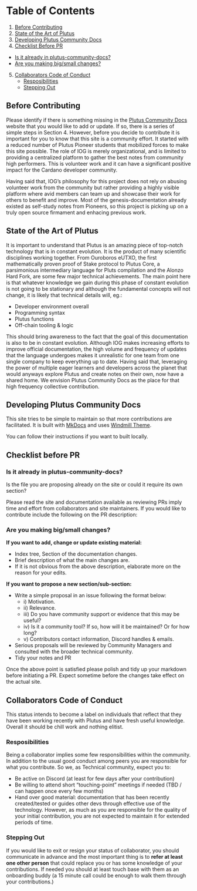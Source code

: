 # Table of Contents

<!-- toc -->

1. [Before Contributing](#before-contributing)
2. [State of the Art of Plutus](#state-of-the-art-plutus)
3. [Developing Plutus Community Docs](#developing-plutus-docs)
4. [Checklist Before PR](#checklist-before-pr)
  - [Is it already in plutus-community-docs?](#is-it-already)
  - [Are you making big/small changes?](#big-small-changes)
5. [Collaborators Code of Conduct](#collaborators-code-of-conduct)
    - [Resposibilities](#responsibilities)
    - [Stepping Out](#stepping-out)

<!-- tocstop -->


## Before Contributing

Please identify if there is something missing in the [Plutus Community Docs](https://plutus-community.readthedocs.io/en/latest/) website that you would like to add or update. If so, there is a series of simple steps in Section 4. However, before you decide to contribute it is important for you to know that this site is a community effort. It started with a reduced number of Plutus Pioneer students that mobilized forces to make this site possible. The role of IOG is merely organizational, and is limited to providing a centralized platform to gather the best notes from community high performers. This is volunteer work and it can have a significant positive impact for the Cardano developer community.

Having said that, IOG’s philosophy for this project does not rely on abusing volunteer work from the community but rather providing a highly visible platform where avid members can team up and showcase their work for others to benefit and improve. Most of the genesis-documentation already existed as self-study notes from Pioneers, so this project is picking up on a truly open source firmament and enhacing previous work.

## State of the Art of Plutus

It is important to understand that Plutus is an amazing piece of top-notch technology that is in constant evolution. It is the product of many scientific disciplines working together. From Ouroboros eUTXO, the first mathematically proven proof of Stake protocol to Plutus Core, a parsimonious intermediary language for Pluts compilation and the Alonzo Hard Fork, are some few major technical achievements. The main point here is that whatever knowledge we gain during this phase of constant evolution is not going to be stationary and although the fundamental concepts will not change, it is likely that technical details will, eg.:


- Developer environment overall
- Programming syntax
- Plutus functions
- Off-chain tooling & logic

This should bring awareness to the fact that the goal of this documentation is also to be in constant evolution. Although IOG makes increasing efforts to improve official documentation, the high volume and frequency of updates that the language undergoes makes it unrealistic for one team from one single company to keep everything up to date. Having said that, leveraging the power of multiple eager learners and developers across the planet that would anyways explore Plutus and create notes on their own, now have a shared home. We envision Plutus Community Docs as the place for that high frequency collective contribution.

## Developing Plutus Community Docs

This site tries to be simple to maintain so that more contributions are facilitated. It is built with [MkDocs](https://www.mkdocs.org/) and uses [Windmill Theme](https://gristlabs.github.io/mkdocs-windmill/).

You can follow their instructions if you want to built locally.

## Checklist before PR

### Is it already in plutus-community-docs?
Is the file you are proposing already on the site or could it require its own section?

Please read the site and documentation available as reviewing PRs imply time and effort from collaborators and site maintainers. If you would like to contribute include the following on the PR description:

### Are you making big/small changes?

**If you want to add, change or update existing material:**

- Index tree, Section of the documentation changes.
- Brief description of what the main changes are.
- If it is not obvious from the above description, elaborate more on the reason for your edits.

**If you want to propose a new section/sub-section:**

- Write a simple proposal in an issue following the format below:
    - i)   Motivation.
    - ii)  Relevance.
    - iii) Do you have community support or evidence that this may be useful?
    - iv) Is it a community tool? If so, how will it be maintained? Or for how long?
    - v)  Contributors contact information, Discord handles & emails.
- Serious proposals will be reviewed by Community Managers and consulted with the broader technical community.
- Tidy your notes and PR

Once the above point is satisfied please polish and tidy up your markdown before initiating a PR. Expect sometime before the changes take effect on the actual site. 

## Collaborators Code of Conduct

This status intends to become a label on individuals that reflect that they have been working recently with Plutus and have fresh useful knowledge. Overall it should be chill work and nothing elitist.

### Resposibilities

Being a collaborator implies some few responsibilities within the community. In addition to the usual good conduct among peers you are responsible for what you contribute. So we, as Technical community, expect you to:

- Be active on Discord (at least for few days after your contribution)
- Be willing to attend short “touching-point” meetings if needed (TBD / can happen once every few months)
- Hand over good material: documentation that has been recently created/tested or guides other devs through effective use of the technology. However, as much as you are responsible for the quality of your initial contribution, you are not expected to maintain it for extended periods of time.

### Stepping Out

If you would like to exit or resign your status of collaborator, you should communicate in advance and the most important thing is to **refer at least one other person** that could replace you or has some knowledge of your contributions. If needed you should at least touch base with them as an onboarding buddy (a 15 minute call could be enough to walk them through your contributions.)
